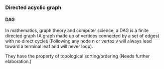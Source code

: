### Directed acyclic graph
#### DAG

In mathematics, graph theory and computer science, a DAG is a finite directed
graph (A graph made up of vertices connected by a set of edges) with no direct
cycles (Following any node n or vertex v will always lead toward a terminal leaf
and will never loop).

They have the property of topological sorting/ordering (Needs further elaboration.)
